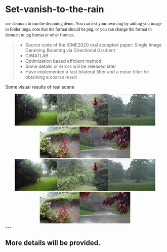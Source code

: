 # Set-vanish-to-the-rain
<font face="Times New Roman">use demo.m to run the deraining demo.
You can test your own img by adding you image to folder imgs, note that the format should be png, or you can change the format in demo.m to jpg format or other formats.</font>

>* Source code of the ICME2020 oral accepted paper: Single Image Deraining Boosting via Directional Gradient
>* C/MATLAB
>* Optimization based efficient method
>* Some details or errors will be released later
>* Have implemented a fast bilateral filter and a mean filter for obtaining a coarse result

Some visual results of real scene

<div align="center">
    <img src="imgs/rain-069.png" height="100"/><img src="imgs/rain-073.png" height="100"/><img src="imgs/rain-094.png" height="100"/><img src="imgs/rain-095.png" height="100"/><img src="imgs/rain-104.png" height="100"/>
</div>

<div align="center">
    <img src="results/clean-norain-069.png" height="100"/><img src="results/clean-norain-073.png" height="100"/><img src="results/clean-norain-094.png" height="100"/><img src="results/clean-norain-095.png" height="100"/><img src="results/clean-norain-104.png" height="100"/>
</div>
---
<h2>More details will be provided.</h2>
